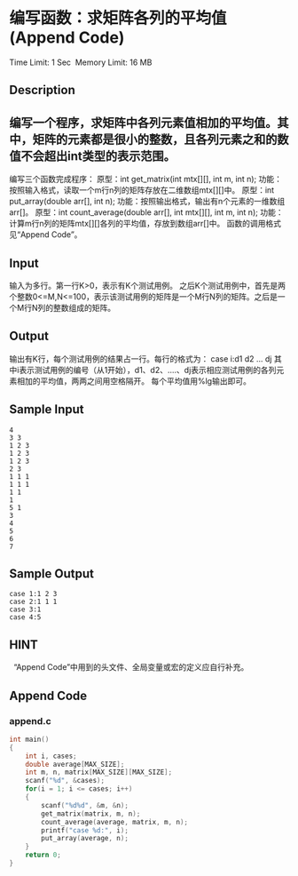 # 编写函数：求矩阵各列的平均值 (Append Code)
Time Limit: 1 Sec  Memory Limit: 16 MB


## Description
编写一个程序，求矩阵中各列元素值相加的平均值。其中，矩阵的元素都是很小的整数，且各列元素之和的数值不会超出int类型的表示范围。
-----------------------------------------------------------------------------
编写三个函数完成程序：
原型：int get_matrix(int mtx[][], int m, int n);
功能：按照输入格式，读取一个m行n列的矩阵存放在二维数组mtx[][]中。
原型：int put_array(double arr[], int n);
功能：按照输出格式，输出有n个元素的一维数组arr[]。
原型：int count_average(double arr[], int mtx[][], int m, int n);
功能：计算m行n列的矩阵mtx[][]各列的平均值，存放到数组arr[]中。
函数的调用格式见“Append Code”。



## Input
输入为多行。第一行K>0，表示有K个测试用例。
之后K个测试用例中，首先是两个整数0<=M,N<=100，表示该测试用例的矩阵是一个M行N列的矩阵。之后是一个M行N列的整数组成的矩阵。


## Output
输出有K行，每个测试用例的结果占一行。每行的格式为：
case i:d1 d2 ... dj
其中i表示测试用例的编号（从1开始），d1、d2、....、dj表示相应测试用例的各列元素相加的平均值，两两之间用空格隔开。
每个平均值用%lg输出即可。


## Sample Input
```
4
3 3
1 2 3
1 2 3
1 2 3
2 3
1 1 1
1 1 1
1 1
1
5 1
3
4
5
6
7

```
## Sample Output
```
case 1:1 2 3
case 2:1 1 1
case 3:1
case 4:5

```

## HINT
  “Append Code”中用到的头文件、全局变量或宏的定义应自行补充。

## Append Code
### append.c
```c
int main()
{
    int i, cases;
    double average[MAX_SIZE];
    int m, n, matrix[MAX_SIZE][MAX_SIZE];
    scanf("%d", &cases);
    for(i = 1; i <= cases; i++)
    {
        scanf("%d%d", &m, &n);
        get_matrix(matrix, m, n);
        count_average(average, matrix, m, n);
        printf("case %d:", i);
        put_array(average, n);
    }
    return 0;
}
```
